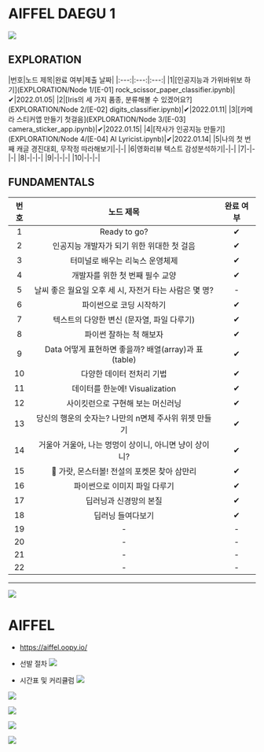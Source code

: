 # AIFFEL DAEGU 1
![](https://aiffel-front-prod-asset.s3.ap-northeast-2.amazonaws.com/img/logo/aiffel_logo.png)

## EXPLORATION
|번호|노드 제목|완료 여부|제출 날짜|
|:---:|:---:|:---:|
|1|[인공지능과 가위바위보 하기](EXPLORATION/Node 1/[E-01] rock_scissor_paper_classifier.ipynb)|✔|2022.01.05|
|2|[Iris의 세 가지 품종, 분류해볼 수 있겠어요?](EXPLORATION/Node 2/[E-02] digits_classifier.ipynb)|✔|2022.01.11|
|3|[카메라 스티커앱 만들기 첫걸음](EXPLORATION/Node 3/[E-03] camera_sticker_app.ipynb)|✔|2022.01.15|
|4|[작사가 인공지능 만들기](EXPLORATION/Node 4/[E-04] AI Lyricist.ipynb)|✔|2022.01.14|
|5|나의 첫 번째 캐글 경진대회, 무작정 따라해보기|-|-|
|6|영화리뷰 텍스트 감성분석하기|-|-|
|7|-|-|-|
|8|-|-|-|
|9|-|-|-|
|10|-|-|-|

## FUNDAMENTALS
|번호|노드 제목|완료 여부|
|:---:|:---:|:---:|
|1|Ready to go?|✔|
|2|인공지능 개발자가 되기 위한 위대한 첫 걸음|✔|
|3|터미널로 배우는 리눅스 운영체제|✔|
|4|개발자를 위한 첫 번째 필수 교양|✔|
|5|날씨 좋은 월요일 오후 세 시, 자전거 타는 사람은 몇 명?|-|
|6|파이썬으로 코딩 시작하기|✔|
|7|텍스트의 다양한 변신 (문자열, 파일 다루기)|✔|
|8|파이썬 잘하는 척 해보자|✔|
|9|Data 어떻게 표현하면 좋을까? 배열(array)과 표(table)|✔|
|10|다양한 데이터 전처리 기법|✔|
|11|데이터를 한눈에! Visualization|✔|
|12|사이킷런으로 구현해 보는 머신러닝|✔|
|13|당신의 행운의 숫자는? 나만의 n면체 주사위 위젯 만들기|✔|
|14|거울아 거울아, 나는 멍멍이 상이니, 아니면 냥이 상이니?|✔|
|15|🦄 가랏, 몬스터볼! 전설의 포켓몬 찾아 삼만리|✔|
|16|파이썬으로 이미지 파일 다루기|✔|
|17|딥러닝과 신경망의 본질|✔|
|18|딥러닝 들여다보기|✔|
|19|-|-|
|20|-|-|
|21|-|-|
|22|-|-|

---
![](https://oopy.lazyrockets.com/api/v2/notion/image?src=https%3A%2F%2Fs3-us-west-2.amazonaws.com%2Fsecure.notion-static.com%2F573551f3-d67e-4e77-ad9c-235cf51e1ce4%2FcoverIMG_MASTERPAGE_COVER_(1).png&blockId=b67b7152-c891-47a7-99e4-73797fb3bab5&width=3600)

# AIFFEL
- https://aiffel.oopy.io/
- 선발 절차
![](https://oopy.lazyrockets.com/api/v2/notion/image?src=https%3A%2F%2Fs3-us-west-2.amazonaws.com%2Fsecure.notion-static.com%2F7df17566-8c20-4459-8cd3-8336eeecd724%2F%E1%84%92%E1%85%A1%E1%86%B8%E1%84%80%E1%85%A7%E1%86%A8%E1%84%8C%E1%85%A5%E1%86%AF%E1%84%8E%E1%85%A1.png&blockId=e443c8f8-6f63-4cc9-ba64-4fa064a8671c)

- 시간표 및 커리큘럼
![](https://oopy.lazyrockets.com/api/v2/notion/image?src=https%3A%2F%2Fs3-us-west-2.amazonaws.com%2Fsecure.notion-static.com%2F507b5395-a536-41d1-a14a-463d5be92d66%2F%E1%84%8F%E1%85%A5%E1%84%85%E1%85%B5%E1%84%8F%E1%85%B2%E1%86%AF%E1%84%85%E1%85%A5%E1%86%B7-%E1%84%8B%E1%85%AD%E1%84%8B%E1%85%A3%E1%86%A8.png&blockId=5c9ef792-a72a-4511-8012-17d2f0deefaa)

![](https://oopy.lazyrockets.com/api/v2/notion/image?src=https%3A%2F%2Fs3-us-west-2.amazonaws.com%2Fsecure.notion-static.com%2Fac62d84d-47b9-4251-8ec3-498b19409080%2F1123%E1%84%89%E1%85%B5%E1%84%80%E1%85%A1%E1%86%AB%E1%84%91%E1%85%AD-02.png&blockId=0db75f5e-41c1-407c-bcad-555b353bbac1)

![](https://oopy.lazyrockets.com/api/v2/notion/image?src=https%3A%2F%2Fs3-us-west-2.amazonaws.com%2Fsecure.notion-static.com%2Fd219d34d-73b2-40cf-8d09-de0c686b223a%2F1123%E1%84%89%E1%85%B5%E1%84%80%E1%85%A1%E1%86%AB%E1%84%91%E1%85%AD-03.png&blockId=98b5efc1-816c-4c83-9fa2-c8bad7ab7c69)

![](https://oopy.lazyrockets.com/api/v2/notion/image?src=https%3A%2F%2Fs3-us-west-2.amazonaws.com%2Fsecure.notion-static.com%2F15030355-3659-42f6-9f4f-3d28f6386667%2F1123%E1%84%89%E1%85%B5%E1%84%80%E1%85%A1%E1%86%AB%E1%84%91%E1%85%AD-04.png&blockId=74195553-ebd5-4d61-a515-ee005f9912cb)

![](https://oopy.lazyrockets.com/api/v2/notion/image?src=https%3A%2F%2Fs3-us-west-2.amazonaws.com%2Fsecure.notion-static.com%2Fb50419d4-5cd2-437d-906b-6b965cac8ca7%2F1123%E1%84%89%E1%85%B5%E1%84%80%E1%85%A1%E1%86%AB%E1%84%91%E1%85%AD-05.png&blockId=a7d14d0e-1191-4dcd-beca-ea60b79f2978)







